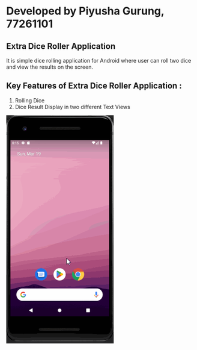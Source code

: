 # Developed by Piyusha Gurung, 77261101

## Extra Dice Roller Application

It is simple dice rolling application for Android where user can roll two dice and view the results on the screen.

## Key Features of Extra Dice Roller Application :

1. Rolling Dice
2. Dice Result Display in two different Text Views

![](ExtraDiceRoller.gif)